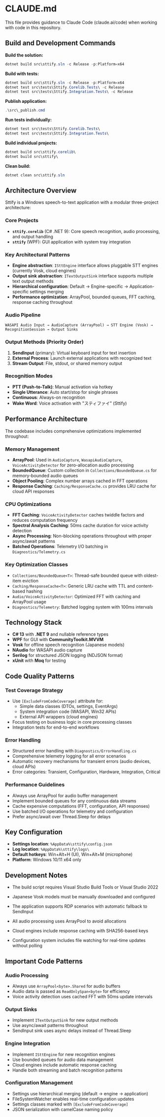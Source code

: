 # CLAUDE.md

This file provides guidance to Claude Code (claude.ai/code) when working with code in this repository.

## Build and Development Commands

**Build the solution:**
```powershell
dotnet build src\sttify.sln -c Release -p:Platform=x64
```

**Build with tests:**
```powershell
dotnet build src\sttify.sln -c Release -p:Platform=x64
dotnet test src\tests\Sttify.Corelib.Tests\ -c Release
dotnet test src\tests\Sttify.Integration.Tests\ -c Release
```

**Publish application:**
```powershell
.\src\_publish.cmd
```

**Run tests individually:**
```powershell
dotnet test src\tests\Sttify.Corelib.Tests\
dotnet test src\tests\Sttify.Integration.Tests\
```

**Build individual projects:**
```powershell
dotnet build src\sttify.corelib\
dotnet build src\sttify\
```

**Clean build:**
```powershell
dotnet clean src\sttify.sln
```

## Architecture Overview

Sttify is a Windows speech-to-text application with a modular three-project architecture:

### Core Projects
- **`sttify.corelib`** (C# .NET 9): Core speech recognition, audio processing, and output handling
- **`sttify`** (WPF): GUI application with system tray integration

### Key Architectural Patterns
- **Engine abstraction**: `ISttEngine` interface allows pluggable STT engines (currently Vosk, cloud engines)
- **Output sink abstraction**: `ITextOutputSink` interface supports multiple text output methods
- **Hierarchical configuration**: Default → Engine-specific → Application-specific settings merging
- **Performance optimization**: ArrayPool, bounded queues, FFT caching, response caching throughout

### Audio Pipeline
```
WASAPI Audio Input → AudioCapture (ArrayPool) → STT Engine (Vosk) → RecognitionSession → Output Sinks
```

### Output Methods (Priority Order)
1. **SendInput** (primary): Virtual keyboard input for text insertion
2. **External Process**: Launch external applications with recognized text
3. **Stream Output**: File, stdout, or shared memory output

### Recognition Modes
- **PTT (Push-to-Talk)**: Manual activation via hotkey
- **Single Utterance**: Auto start/stop for single phrases
- **Continuous**: Always-on recognition
- **Wake Word**: Voice activation with "スティファイ" (Sttify)

## Performance Architecture

The codebase includes comprehensive optimizations implemented throughout:

### Memory Management
- **ArrayPool<T>**: Used in `AudioCapture`, `WasapiAudioCapture`, `VoiceActivityDetector` for zero-allocation audio processing
- **BoundedQueue<T>**: Custom collection in `Collections/BoundedQueue.cs` for memory-bounded audio queues
- **Object Pooling**: Complex number arrays cached in FFT operations
- **Response Caching**: `Caching/ResponseCache.cs` provides LRU cache for cloud API responses

### CPU Optimizations
- **FFT Caching**: `VoiceActivityDetector` caches twiddle factors and reduces computation frequency
- **Spectral Analysis Caching**: 50ms cache duration for voice activity detection
- **Async Processing**: Non-blocking operations throughout with proper async/await patterns
- **Batched Operations**: Telemetry I/O batching in `Diagnostics/Telemetry.cs`

### Key Optimization Classes
- `Collections/BoundedQueue<T>`: Thread-safe bounded queue with oldest-item eviction
- `Caching/ResponseCache<T>`: Generic LRU cache with TTL and content-based hashing
- `Audio/VoiceActivityDetector`: Optimized FFT with caching and ArrayPool usage
- `Diagnostics/Telemetry`: Batched logging system with 100ms intervals

## Technology Stack

- **C# 13** with **.NET 9** and nullable reference types
- **WPF** for GUI with **CommunityToolkit.MVVM**
- **Vosk** for offline speech recognition (Japanese models)
- **NAudio** for WASAPI audio capture
- **Serilog** for structured JSON logging (NDJSON format)
- **xUnit** with **Moq** for testing

## Code Quality Patterns

### Test Coverage Strategy
- Use `[ExcludeFromCodeCoverage]` attribute for:
  - Simple data classes (DTOs, settings, EventArgs)
  - System integration code (WASAPI, Win32 APIs)
  - External API wrappers (cloud engines)
- Focus testing on business logic in core processing classes
- Integration tests for end-to-end workflows

### Error Handling
- Structured error handling with `Diagnostics/ErrorHandling.cs`
- Comprehensive telemetry logging for all error scenarios
- Automatic recovery mechanisms for transient errors (audio devices, cloud APIs)
- Error categories: Transient, Configuration, Hardware, Integration, Critical

### Performance Guidelines
- Always use ArrayPool<T> for audio buffer management
- Implement bounded queues for any continuous data streams
- Cache expensive computations (FFT, configuration, API responses)
- Use batched I/O operations for telemetry and configuration
- Prefer async/await over Thread.Sleep for delays

## Key Configuration

- **Settings location**: `%AppData%\sttify\config.json`
- **Log location**: `%AppData%\sttify\logs\`
- **Default hotkeys**: Win+Alt+H (UI), Win+Alt+M (microphone)
- **Platform**: Windows 10/11 x64 only

## Development Notes

- The build script requires Visual Studio Build Tools or Visual Studio 2022
- Japanese Vosk models must be manually downloaded and configured
- The application supports RDP scenarios with automatic fallback to SendInput

- All audio processing uses ArrayPool to avoid allocations
- Cloud engines include response caching with SHA256-based keys
- Configuration system includes file watching for real-time updates without polling

## Important Code Patterns

### Audio Processing
- Always use `ArrayPool<byte>.Shared` for audio buffers
- Audio data is passed as `ReadOnlySpan<byte>` for efficiency
- Voice activity detection uses cached FFT with 50ms update intervals

### Output Sinks
- Implement `ITextOutputSink` for new output methods
- Use async/await patterns throughout
- SendInput sink uses async delays instead of Thread.Sleep

### Engine Integration
- Implement `ISttEngine` for new recognition engines
- Use bounded queues for audio data management
- Cloud engines include automatic response caching
- Handle both streaming and batch recognition patterns

### Configuration Management
- Settings use hierarchical merging (default → engine → application)
- FileSystemWatcher enables real-time configuration updates
- Settings classes marked with `[ExcludeFromCodeCoverage]`
- JSON serialization with camelCase naming policy
